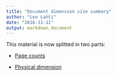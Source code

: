 ```yaml
---
title: "Document dimension size summary"
author: "Leo Lahti"
date: "2016-11-11"
output: markdown_document
---
```


This material is now splitted in two parts:

  * [Page counts](pagecount.md)

  * [Physical dimension](dimension.md)


